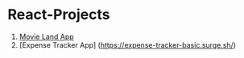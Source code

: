 # React-Projects
1. [Movie Land App](https://movie-land-app.surge.sh/)
2. [Expense Tracker App] (https://expense-tracker-basic.surge.sh/)
 
